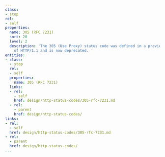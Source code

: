 ```yaml
---
class:
- stop
rel:
- self
properties:
  name: 305 (RFC 7231)
  sort: 20
  level: 2
  description: 'The 305 (Use Proxy) status code was defined in a previous version
    of HTTP/1.1 and is now deprecated. '
entities:
- class:
  - stop
  rel:
  - self
  properties:
    name: 305 (RFC 7231)
  links:
  - rel:
    - self
    href: design/http-status-codes/305-rfc-7231.md
  - rel:
    - parent
    href: design/http-status-codes/
links:
- rel:
  - self
  href: design/http-status-codes/305-rfc-7231.md
- rel:
  - parent
  href: design/http-status-codes/
...
```

